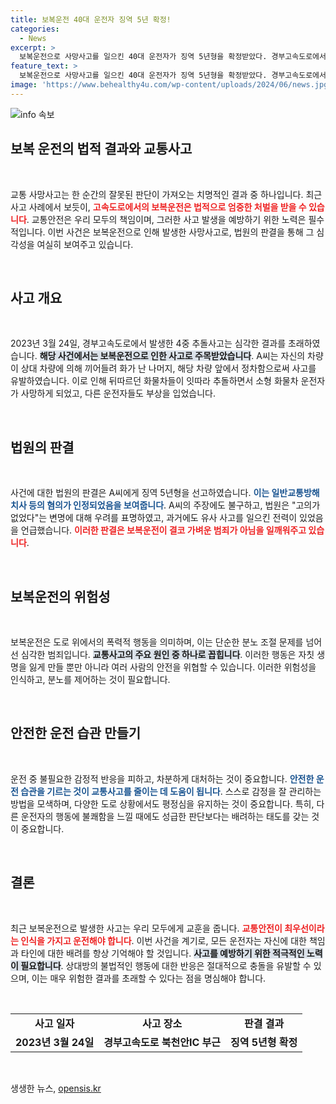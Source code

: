 ```yaml
---
title: 보복운전 40대 운전자 징역 5년 확정!
categories:
  - News
excerpt: >
  보복운전으로 사망사고를 일으킨 40대 운전자가 징역 5년형을 확정받았다. 경부고속도로에서의 4중 추돌 사고는 A씨의 분노가 불러온 참사로, 법원은 그의 고의성을 인정했다. 이번 판결은 보복운전의 대가를 다시 한번 일깨운다.
feature_text: >
  보복운전으로 사망사고를 일으킨 40대 운전자가 징역 5년형을 확정받았다. 경부고속도로에서의 4중 추돌 사고는 A씨의 분노가 불러온 참사로, 법원은 그의 고의성을 인정했다. 이번 판결은 보복운전의 대가를 다시 한번 일깨운다.
image: 'https://www.behealthy4u.com/wp-content/uploads/2024/06/news.jpg'
---
```


<p><img src="https://www.behealthy4u.com/wp-content/uploads/2024/06/news.jpg" alt="info 속보" /></p>

<h2 data-ke-size="size26">보복 운전의 법적 결과와 교통사고</h2>

<p data-ke-size="size16">&nbsp;</p>

<p>교통 사망사고는 한 순간의 잘못된 판단이 가져오는 치명적인 결과 중 하나입니다. 최근 사고 사례에서 보듯이, <b><span style="color: #ee2323;">고속도로에서의 보복운전은 법적으로 엄중한 처벌을 받을 수 있습니다</span></b>. 교통안전은 우리 모두의 책임이며, 그러한 사고 발생을 예방하기 위한 노력은 필수적입니다. 이번 사건은 보복운전으로 인해 발생한 사망사고로, 법원의 판결을 통해 그 심각성을 여실히 보여주고 있습니다. </p>

<p data-ke-size="size16">&nbsp;</p>

<h2 data-ke-size="size26">사고 개요</h2>

<p data-ke-size="size16">&nbsp;</p>

<p>2023년 3월 24일, 경부고속도로에서 발생한 4중 추돌사고는 심각한 결과를 초래하였습니다. <b><span style="background-color: #21538527;">해당 사건에서는 보복운전으로 인한 사고로 주목받았습니다</span></b>. A씨는 자신의 차량이 상대 차량에 의해 끼어들려 화가 난 나머지, 해당 차량 앞에서 정차함으로써 사고를 유발하였습니다. 이로 인해 뒤따르던 화물차들이 잇따라 추돌하면서 소형 화물차 운전자가 사망하게 되었고, 다른 운전자들도 부상을 입었습니다. </p>

<p data-ke-size="size16">&nbsp;</p>

<h2 data-ke-size="size26">법원의 판결</h2>

<p data-ke-size="size16">&nbsp;</p>

<p>사건에 대한 법원의 판결은 A씨에게 징역 5년형을 선고하였습니다. <b><span style="color: #1a5490;">이는 일반교통방해치사 등의 혐의가 인정되었음을 보여줍니다</span></b>. A씨의 주장에도 불구하고, 법원은 "고의가 없었다"는 변명에 대해 우려를 표명하였고, 과거에도 유사 사고를 일으킨 전력이 있었음을 언급했습니다. <b><span style="color: #ee2323;">이러한 판결은 보복운전이 결코 가벼운 범죄가 아님을 일깨워주고 있습니다</span></b>. </p>

<p data-ke-size="size16">&nbsp;</p>

<h2 data-ke-size="size26">보복운전의 위험성</h2>

<p data-ke-size="size16">&nbsp;</p>

<p>보복운전은 도로 위에서의 폭력적 행동을 의미하며, 이는 단순한 분노 조절 문제를 넘어선 심각한 범죄입니다. <b><span style="background-color: #21538527;">교통사고의 주요 원인 중 하나로 꼽힙니다</span></b>. 이러한 행동은 자칫 생명을 잃게 만들 뿐만 아니라 여러 사람의 안전을 위협할 수 있습니다. 이러한 위험성을 인식하고, 분노를 제어하는 것이 필요합니다. </p>

<p data-ke-size="size16">&nbsp;</p>

<h2 data-ke-size="size26">안전한 운전 습관 만들기</h2>

<p data-ke-size="size16">&nbsp;</p>

<p>운전 중 불필요한 감정적 반응을 피하고, 차분하게 대처하는 것이 중요합니다. <b><span style="color: #1a5490;">안전한 운전 습관을 기르는 것이 교통사고를 줄이는 데 도움이 됩니다</span></b>. 스스로 감정을 잘 관리하는 방법을 모색하며, 다양한 도로 상황에서도 평정심을 유지하는 것이 중요합니다. 특히, 다른 운전자의 행동에 불쾌함을 느낄 때에도 성급한 판단보다는 배려하는 태도를 갖는 것이 중요합니다. </p>

<p data-ke-size="size16">&nbsp;</p>

<h2 data-ke-size="size26">결론</h2>

<p data-ke-size="size16">&nbsp;</p>

<p>최근 보복운전으로 발생한 사고는 우리 모두에게 교훈을 줍니다. <b><span style="color: #ee2323;">교통안전이 최우선이라는 인식을 가지고 운전해야 합니다</span></b>. 이번 사건을 계기로, 모든 운전자는 자신에 대한 책임과 타인에 대한 배려를 항상 기억해야 할 것입니다. <b><span style="background-color: #21538527;">사고를 예방하기 위한 적극적인 노력이 필요합니다</span></b>. 상대방의 불법적인 행동에 대한 반응은 절대적으로 충돌을 유발할 수 있으며, 이는 매우 위험한 결과를 초래할 수 있다는 점을 명심해야 합니다. </p>

<p data-ke-size="size16">&nbsp;</p>

<table style="width:100%; border-collapse: collapse;">
<tr>
<td style="text-align: center; height: 17px;"><b>사고 일자</b></td>
<td style="text-align: center; height: 17px;"><b>사고 장소</b></td>
<td style="text-align: center; height: 17px;"><b>판결 결과</b></td>
</tr>
<tr>
<td style="text-align: center; height: 17px;"><b>2023년 3월 24일</b></td>
<td style="text-align: center; height: 17px;"><b>경부고속도로 북천안IC 부근</b></td>
<td style="text-align: center; height: 17px;"><b>징역 5년형 확정</b></td>
</tr>
</table>

<p data-ke-size="size16">&nbsp;</p>
생생한 뉴스, <a href="https://opensis.kr" rel="dofollow">opensis.kr</a>


